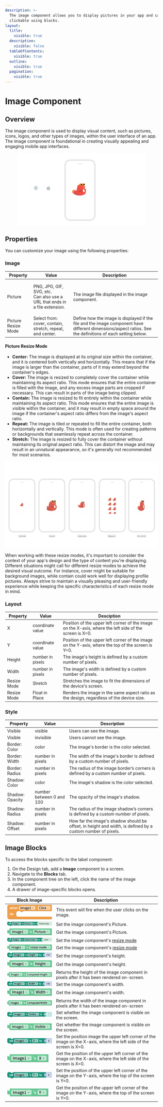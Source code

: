 ```yaml
---
description: >-
  The image component allows you to display pictures in your app and can be made
  clickable using blocks.
layout:
  title:
    visible: true
  description:
    visible: false
  tableOfContents:
    visible: true
  outline:
    visible: true
  pagination:
    visible: true
---
```


# Image Component

## Overview

The image component is used to display visual content, such as pictures, icons, logos, and other types of images, within the user interface of an app. The image component is foundational in creating visually appealing and engaging mobile app interfaces.

<div align="left" data-full-width="false">

<figure><img src="../../../.gitbook/assets/image-fig-1.png" alt="The image component used in Thunkable to show the image of Billy Beaver on a mobile screen."><figcaption></figcaption></figure>

</div>

## Properties

You can customize your image using the following properties:&#x20;

### Image

| Property            | Value                                                                                | Description                                                                                                                                                |
| ------------------- | ------------------------------------------------------------------------------------ | ---------------------------------------------------------------------------------------------------------------------------------------------------------- |
| Picture             | <p>PNG, JPG, GIF, SVG, etc.<br>Can also use a URL that ends in a file extension.</p> | The image file displayed in the image component.                                                                                                           |
| Picture Resize Mode | Select from: cover, contain, stretch, repeat, and center.                            | Define how the image is displayed if the file and the image component have different dimensions/aspect ratios. See the definitions of each setting below.  |

#### Picture Resize Mode

* **Center:** The image is displayed at its original size within the container, and it is centered both vertically and horizontally. This means that if the image is larger than the container, parts of it may extend beyond the container's edges.
* **Cover:** The image is resized to completely cover the container while maintaining its aspect ratio. This mode ensures that the entire container is filled with the image, and any excess image parts are cropped if necessary. This can result in parts of the image being clipped.
* **Contain:** The image is resized to fit entirely within the container while maintaining its aspect ratio. This mode ensures that the entire image is visible within the container, and it may result in empty space around the image if the container's aspect ratio differs from the image's aspect ratio.
* **Repeat:** The image is tiled or repeated to fill the entire container, both horizontally and vertically. This mode is often used for creating patterns or backgrounds that seamlessly repeat across the container.
* **Stretch:** The image is resized to fully cover the container without maintaining its original aspect ratio. This can distort the image and may result in an unnatural appearance, so it's generally not recommended for most scenarios.

![](../../../.gitbook/assets/image-fig-3.png)

When working with these resize modes, it's important to consider the context of your app's design and the type of content you're displaying. Different situations might call for different resize modes to achieve the desired visual outcome. For instance, cover might be suitable for background images, while contain could work well for displaying profile pictures. Always strive to maintain a visually pleasing and user-friendly experience while keeping the specific characteristics of each resize mode in mind.

### Layout

| Property    | Value            | Desciption                                                                                              |
| ----------- | ---------------- | ------------------------------------------------------------------------------------------------------- |
| X           | coordinate value | Position of the upper left corner of the image on the X-axis, where the left side of the screen is X=0. |
| Y           | coordinate value | Position of the upper left corner of the image on the Y-axis, where the top of the screen is Y=0.       |
| Height      | number in pixels | The image's height is defined by a custom number of pixels.                                             |
| Width       | number in pixels | The image's width is defined by a custom number of pixels.                                              |
| Resize Mode | Stretch          | Stretches the image to fit the dimensions of the device's screen.                                       |
| Resize Mode | Float in Place   | Renders the image in the same aspect ratio as the design, regardless of the device size.                |

### Style

| Property        | Value                    | Description                                                                                                |
| --------------- | ------------------------ | ---------------------------------------------------------------------------------------------------------- |
| Visible         | visible                  | Users can see the image.                                                                                   |
| Visible         | invisible                | Users cannot see the image.                                                                                |
| Border: Color   | color                    | The image's border is the color selected.                                                                  |
| Border: Width   | number in pixels         | The width of the image's border is defined by a custom number of pixels.                                   |
| Border: Radius  | number in pixels         | The radius of the image border’s corners is defined by a custom number of pixels.                          |
| Shadow: Color   | color                    | The image's shadow is the color selected.                                                                  |
| Shadow: Opacity | number between 0 and 100 | The opacity of the image's shadow.                                                                         |
| Shadow: Radius  | number in pixels         | The radius of the image shadow’s corners is defined by a custom number of pixels.                          |
| Shadow: Offset  | number in pixels         | How far the image's shadow should be offset, in height and width, is defined by a custom number of pixels. |

## Image Blocks

To access the blocks specific to the label component:

1. On the Design tab, add a **Image** component to a screen.
2. Navigate to the **Blocks** tab.
3. In the component tree on the left, click the name of the image component.
4. A drawer of image-specific blocks opens.

| Block Image                                              | Description                                                                                                        |
| -------------------------------------------------------- | ------------------------------------------------------------------------------------------------------------------ |
| ![](<../../../.gitbook/assets/image (226).png>)          | This event will fire when the user clicks on the image.                                                            |
| ![](../../../.gitbook/assets/setImage.png)               | Set the image component's Picture.                                                                                 |
| ![](../../../.gitbook/assets/getImage.png)               | Get the image component's Picture.                                                                                 |
| ![](../../../.gitbook/assets/setImageResize.png)         | Set the image component's [resize mode](image-1.md#picture-resize-mode)                                            |
| ![](<../../../.gitbook/assets/getImageResize (1).png>)   | Get the image component's [resize mode](image-1.md#picture-resize-mode)                                            |
| ![](../../../.gitbook/assets/setImageHeight.png)         | Set the image component's height.                                                                                  |
| ![](../../../.gitbook/assets/getImageHeight.png)         | Get the image component's height.                                                                                  |
| ![](../../../.gitbook/assets/getImageComputedHeight.png) | Returns the height of the image component in pixels after it has been rendered on-screen.                          |
| ![](../../../.gitbook/assets/setImageWidth.png)          | Set the image component's width.                                                                                   |
| ![](../../../.gitbook/assets/getImageWidth.png)          | Get the image component's width.                                                                                   |
| ![](../../../.gitbook/assets/getImageComputedWidth.png)  | Returns the width of the image component in pixels after it has been rendered on-screen                            |
| ![](../../../.gitbook/assets/setImageVisible.png)        | Set whether the image component is visible on the screen.                                                          |
| ![](../../../.gitbook/assets/getImageVisible.png)        | Get whether the image component is visible on the screen.                                                          |
| ![](../../../.gitbook/assets/setImageX.png)              | Set the position image the upper left corner of the image on the X-axis, where the left side of the screen is X=0. |
| ![](../../../.gitbook/assets/getImageX.png)              | Get the position of the upper left corner of the image on the X-axis, where the left side of the screen is X=0.    |
| ![](../../../.gitbook/assets/setImageY.png)              | Set the position of the upper left corner of the image on the Y-axis, where the top of the screen is Y=0.          |
| ![](../../../.gitbook/assets/getImageY.png)              | Get the position of the upper left corner of the image on the Y-axis, where the top of the screen is Y=0.          |


